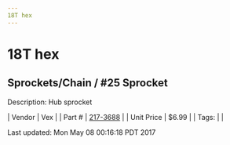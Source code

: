 ```yaml
---
18T hex
---
```

# 18T hex
## Sprockets/Chain / #25 Sprocket
Description: 	Hub sprocket 

| Vendor | Vex | 
| Part # | [217-3688](http://www.vexrobotics.com/vexpro/motion/sprockets-and-chain/25-sprockets.html) | 
| Unit Price | $6.99 | 
| Tags: |  | 

Last updated: Mon May 08 00:16:18 PDT 2017